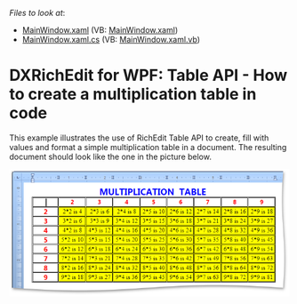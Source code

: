<!-- default file list -->
*Files to look at*:

* [MainWindow.xaml](./CS/MainWindow.xaml) (VB: [MainWindow.xaml](./VB/MainWindow.xaml))
* [MainWindow.xaml.cs](./CS/MainWindow.xaml.cs) (VB: [MainWindow.xaml.vb](./VB/MainWindow.xaml.vb))
<!-- default file list end -->
# DXRichEdit for WPF: Table API - How to create a multiplication table in code


<p>This example illustrates the use of RichEdit Table API to create, fill with values and format a simple multiplication table in a document. The resulting document should look like the one in the picture below. </p><p><img src="https://raw.githubusercontent.com/DevExpress-Examples/dxrichedit-for-wpf-table-api-how-to-create-a-multiplication-table-in-code-e3296/14.2.3+/media/34e8a10d-784f-45ac-af94-3751756aa57e.png"></p>

<br/>


